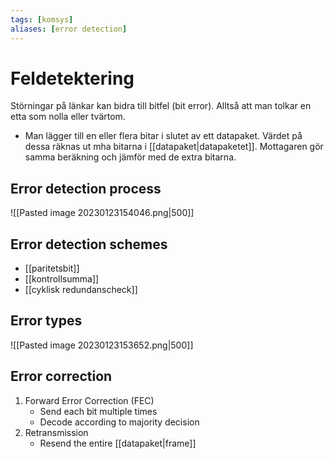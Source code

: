```yaml
---
tags: [komsys]
aliases: [error detection]
---
```

# Feldetektering 
Störningar på länkar kan bidra till bitfel (bit error). Alltså att man tolkar en etta som nolla eller tvärtom.

- Man lägger till en eller flera bitar i slutet av ett datapaket. Värdet på dessa räknas ut mha bitarna i [[datapaket|datapaketet]]. Mottagaren gör samma beräkning och jämför med de extra bitarna. 

## Error detection process
![[Pasted image 20230123154046.png|500]]

## Error detection schemes
- [[paritetsbit]]
- [[kontrollsumma]]
- [[cyklisk redundanscheck]]

## Error types
![[Pasted image 20230123153652.png|500]]



## Error correction
1. Forward Error Correction (FEC)
	- Send each bit multiple times
	- Decode according to majority decision
2. Retransmission
	- Resend the entire [[datapaket|frame]]